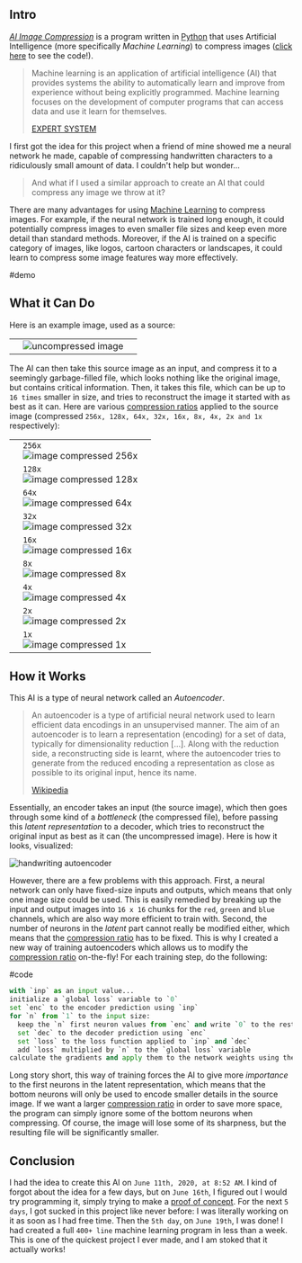 ## Intro

_[AI Image Compression](AI%20Image%20Compression.py)_ is a program written in [Python](https://www.python.org/) that uses Artificial Intelligence (more specifically _Machine Learning_) to compress images ([click here](./AI%20Image%20Compression.py) to see the code!).

> Machine learning is an application of artificial intelligence (AI) that provides systems the ability to automatically learn and improve from experience without being explicitly programmed. Machine learning focuses on the development of computer programs that can access data and use it learn for themselves.
>
> [EXPERT SYSTEM](https://expertsystem.com/machine-learning-definition/)

I first got the idea for this project when a friend of mine showed me a neural network he made, capable of compressing handwritten characters to a ridiculously small amount of data. I couldn't help but wonder...

> And what if I used a similar approach to create an AI that could compress any image we throw at it?

There are many advantages for using [Machine Learning](https://en.wikipedia.org/wiki/Machine_learning) to compress images. For example, if the neural network is trained long enough, it could potentially compress images to even smaller file sizes and keep even more detail than standard methods. Moreover, if the AI is trained on a specific category of images, like logos, cartoon characters or landscapes, it could learn to compress some image features way more effectively.

#demo

## What it Can Do

Here is an example image, used as a source:

|     |                                |     |
| --- | ------------------------------ | --- |
|     | ![uncompressed image](./7.png) |     |

The AI can then take this source image as an input, and compress it to a seemingly garbage-filled file, which looks nothing like the original image, but contains critical information. Then, it takes this file, which can be up to `16 times` smaller in size, and tries to reconstruct the image it started with as best as it can. Here are various [compression ratios](https://en.wikipedia.org/wiki/Data_compression_ratio) applied to the source image (compressed `256x, 128x, 64x, 32x, 16x, 8x, 4x, 2x and 1x` respectively):

<?
![image compressed to 0%](./7.predicted36.1@0.0%25.png)
?>

|     |                                                                        |     |
| --- | ---------------------------------------------------------------------- | --- |
|     | `256x` <br>![image compressed 256x](./7.predicted36.1@0.390625%25.png) |     |
|     | `128x` <br>![image compressed 128x](./7.predicted36.1@0.781250%25.png) |     |
|     | `64x` <br>![image compressed 64x](./7.predicted36.1@1.5625%25.png)     |     |
|     | `32x` <br>![image compressed 32x](./7.predicted36.1@3.125%25.png)      |     |
|     | `16x` <br>![image compressed 16x](./7.predicted36.1@6.25%25.png)       |     |
|     | `8x` <br>![image compressed 8x](./7.predicted36.1@12.5%25.png)         |     |
|     | `4x` <br>![image compressed 4x](./7.predicted36.1@25.0%25.png)         |     |
|     | `2x` <br>![image compressed 2x](./7.predicted36.1@50.0%25.png)         |     |
|     | `1x` <br>![image compressed 1x](./7.predicted36.1@100.0%25.png)        |     |

## How it Works

This AI is a type of neural network called an _Autoencoder_.

> An autoencoder is a type of artificial neural network used to learn efficient data encodings in an unsupervised manner. The aim of an autoencoder is to learn a representation (encoding) for a set of data, typically for dimensionality reduction [...]. Along with the reduction side, a reconstructing side is learnt, where the autoencoder tries to generate from the reduced encoding a representation as close as possible to its original input, hence its name.
>
> [Wikipedia](https://en.wikipedia.org/wiki/Autoencoder)

Essentially, an encoder takes an input (the source image), which then goes through some kind of a _bottleneck_ (the compressed file), before passing this _latent representation_ to a decoder, which tries to reconstruct the original input as best as it can (the uncompressed image). Here is how it looks, visualized:

![handwriting autoencoder](./autoencoder.jpg)

However, there are a few problems with this approach. First, a neural network can only have fixed-size inputs and outputs, which means that only one image size could be used. This is easily remedied by breaking up the input and output images into `16 x 16` chunks for the `red`, `green` and `blue` channels, which are also way more efficient to train with. Second, the number of neurons in the _latent_ part cannot really be modified either, which means that the [compression ratio](https://en.wikipedia.org/wiki/Data_compression_ratio) has to be fixed. This is why I created a new way of training autoencoders which allows us to modify the [compression ratio](https://en.wikipedia.org/wiki/Data_compression_ratio) on-the-fly! For each training step, do the following:

#code

```python
with `inp` as an input value...
initialize a `global loss` variable to `0`
set `enc` to the encoder prediction using `inp`
for `n` from `1` to the input size:
  keep the `n` first neuron values from `enc` and write `0` to the rest
  set `dec` to the decoder prediction using `enc`
  set `loss` to the loss function applied to `inp` and `dec`
  add `loss` multiplied by `n` to the `global loss` variable
calculate the gradients and apply them to the network weights using the `global loss` variable
```

Long story short, this way of training forces the AI to give more _importance_ to the first neurons in the latent representation, which means that the bottom neurons will only be used to encode smaller details in the source image. If we want a larger [compression ratio](https://en.wikipedia.org/wiki/Data_compression_ratio) in order to save more space, the program can simply ignore some of the bottom neurons when compressing. Of course, the image will lose some of its sharpness, but the resulting file will be significantly smaller.

## Conclusion

I had the idea to create this AI on `June 11th, 2020, at 8:52 AM`. I kind of forgot about the idea for a few days, but on `June 16th`, I figured out I would try programming it, simply trying to make a [proof of concept](./poc.png). For the next `5 days`, I got sucked in this project like never before: I was literally working on it as soon as I had free time. Then the `5th day`, on `June 19th`, I was done! I had created a full `400+ line` machine learning program in less than a week. This is one of the quickest project I ever made, and I am stoked that it actually works!
